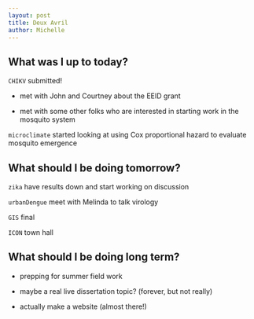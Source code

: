 ```yaml
---
layout: post
title: Deux Avril
author: Michelle
---
```


## What was I up to today?

`CHIKV` submitted!

* met with John and Courtney about the EEID grant

* met with some other folks who are interested in starting work in the mosquito system

`microclimate` started looking at using Cox proportional hazard to evaluate mosquito emergence

## What should I be doing tomorrow?

`zika` have results down and start working on discussion

`urbanDengue` meet with Melinda to talk virology

`GIS` final
 
`ICON` town hall

## What should I be doing long term?

* prepping for summer field work

* maybe a real live dissertation topic? (forever, but not really)

* actually make a website (almost there!)

<i class="fa fa-code" style="color:pink"> </i>




